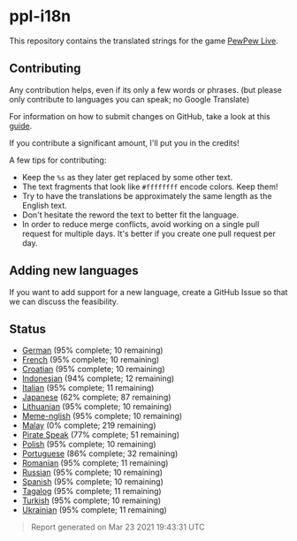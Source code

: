 [//]: # "This file is automatically generated by generate_readme.py"
# ppl-i18n
This repository contains the translated strings for the game [PewPew Live](https://pewpew.live).
## Contributing
Any contribution helps, even if its only a few words or phrases.
(but please only contribute to languages you can speak; no Google Translate)

For information on how to submit changes on GitHub, take a look at this [guide](https://docs.github.com/en/free-pro-team@latest/github/managing-files-in-a-repository/editing-files-in-another-users-repository).

If you contribute a significant amount, I'll put you in the credits!

A few tips for contributing:
* Keep the `%s` as they later get replaced by some other text.
* The text fragments that look like `#ffffffff` encode colors. Keep them!
* Try to have the translations be approximately the same length as the English text.
* Don't hesitate the reword the text to better fit the language.
* In order to reduce merge conflicts, avoid working on a single pull request for multiple days. It's better if you create one pull request per day.
## Adding new languages
If you want to add support for a new language, create a GitHub Issue so that we can discuss
the feasibility.
## Status
* [German](/translations/deu.po) (95% complete; 10 remaining)
* [French](/translations/fra.po) (95% complete; 10 remaining)
* [Croatian](/translations/hrv.po) (95% complete; 10 remaining)
* [Indonesian](/translations/ind.po) (94% complete; 12 remaining)
* [Italian](/translations/ita.po) (95% complete; 11 remaining)
* [Japanese](/translations/jpn.po) (62% complete; 87 remaining)
* [Lithuanian](/translations/lit.po) (95% complete; 10 remaining)
* [Meme-nglish](/translations/meme.po) (95% complete; 10 remaining)
* [Malay](/translations/msa.po) (0% complete; 219 remaining)
* [Pirate Speak](/translations/pirate.po) (77% complete; 51 remaining)
* [Polish](/translations/pol.po) (95% complete; 10 remaining)
* [Portuguese](/translations/por.po) (86% complete; 32 remaining)
* [Romanian](/translations/ron.po) (95% complete; 11 remaining)
* [Russian](/translations/rus.po) (95% complete; 10 remaining)
* [Spanish](/translations/spa.po) (95% complete; 10 remaining)
* [Tagalog](/translations/tgl.po) (95% complete; 11 remaining)
* [Turkish](/translations/tur.po) (95% complete; 10 remaining)
* [Ukrainian](/translations/ukr.po) (95% complete; 11 remaining)
> Report generated on Mar 23 2021 19:43:31 UTC